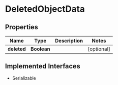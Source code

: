 

# DeletedObjectData

## Properties

Name | Type | Description | Notes
------------ | ------------- | ------------- | -------------
**deleted** | **Boolean** |  |  [optional]


## Implemented Interfaces

* Serializable


